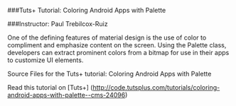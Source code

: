 ###Tuts+ Tutorial: Coloring Android Apps with Palette

###Instructor: Paul Trebilcox-Ruiz

One of the defining features of material design is the use of color to compliment and emphasize content on the screen. Using the Palette class, developers can extract prominent colors from a bitmap for use in their apps to customize UI elements.

Source Files for the Tuts+ tutorial: Coloring Android Apps with Palette

Read this tutorial on [Tuts+] (http://code.tutsplus.com/tutorials/coloring-android-apps-with-palette--cms-24096)

